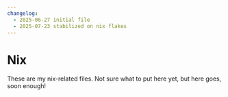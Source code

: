 ```yaml
---
changelog:
  - 2025-06-27 initial file
  - 2025-07-23 stabilized on nix flakes
---
```

# Nix

These are my nix-related files. Not sure what to put here yet, but here goes, soon enough!
